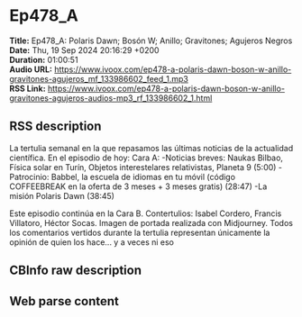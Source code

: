 # Ep478_A  
**Title:** Ep478_A: Polaris Dawn; Bosón W; Anillo; Gravitones; Agujeros Negros  
**Date:** Thu, 19 Sep 2024 20:16:29 +0200  
**Duration:** 01:00:51  
**Audio URL:** https://www.ivoox.com/ep478-a-polaris-dawn-boson-w-anillo-gravitones-agujeros_mf_133986602_feed_1.mp3  
**RSS Link:** https://www.ivoox.com/ep478-a-polaris-dawn-boson-w-anillo-gravitones-agujeros-audios-mp3_rf_133986602_1.html  

## RSS description
La tertulia semanal en la que repasamos las últimas noticias de la actualidad científica. En el episodio de hoy:
Cara A:
-Noticias breves: Naukas Bilbao, Física solar en Turín, Objetos interestelares relativistas, Planeta 9 (5:00)
-Patrocinio: Babbel, la escuela de idiomas en tu móvil (código COFFEEBREAK en la oferta de 3 meses + 3 meses gratis) (28:47)
-La misión Polaris Dawn (38:45)

Este episodio continúa en la Cara B.
Contertulios: Isabel Cordero, Francis Villatoro, Héctor Socas. Imagen de portada realizada con Midjourney. Todos los comentarios vertidos durante la tertulia representan únicamente la opinión de quien los hace... y a veces ni eso

## CBInfo raw description


## Web parse content

